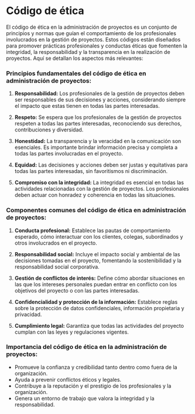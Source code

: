 # Código de ética

El código de ética en la administración de proyectos es un conjunto de principios y normas que guían el comportamiento de los profesionales involucrados en la gestión de proyectos. Estos códigos están diseñados para promover prácticas profesionales y conductas éticas que fomenten la integridad, la responsabilidad y la transparencia en la realización de proyectos. Aquí se detallan los aspectos más relevantes:

### Principios fundamentales del código de ética en administración de proyectos:

1. **Responsabilidad:** Los profesionales de la gestión de proyectos deben ser responsables de sus decisiones y acciones, considerando siempre el impacto que estas tienen en todas las partes interesadas.

2. **Respeto:** Se espera que los profesionales de la gestión de proyectos respeten a todas las partes interesadas, reconociendo sus derechos, contribuciones y diversidad.

3. **Honestidad:** La transparencia y la veracidad en la comunicación son esenciales. Es importante brindar información precisa y completa a todas las partes involucradas en el proyecto.

4. **Equidad:** Las decisiones y acciones deben ser justas y equitativas para todas las partes interesadas, sin favoritismos ni discriminación.

5. **Compromiso con la integridad:** La integridad es esencial en todas las actividades relacionadas con la gestión de proyectos. Los profesionales deben actuar con honradez y coherencia en todas las situaciones.

### Componentes comunes del código de ética en administración de proyectos:

1. **Conducta profesional:** Establece las pautas de comportamiento esperado, cómo interactuar con los clientes, colegas, subordinados y otros involucrados en el proyecto.

2. **Responsabilidad social:** Incluye el impacto social y ambiental de las decisiones tomadas en el proyecto, fomentando la sostenibilidad y la responsabilidad social corporativa.

3. **Gestión de conflictos de interés:** Define cómo abordar situaciones en las que los intereses personales puedan entrar en conflicto con los objetivos del proyecto o con las partes interesadas.

4. **Confidencialidad y protección de la información:** Establece reglas sobre la protección de datos confidenciales, información propietaria y privacidad.

5. **Cumplimiento legal:** Garantiza que todas las actividades del proyecto cumplan con las leyes y regulaciones vigentes.

### Importancia del código de ética en la administración de proyectos:

- Promueve la confianza y credibilidad tanto dentro como fuera de la organización.
- Ayuda a prevenir conflictos éticos y legales.
- Contribuye a la reputación y el prestigio de los profesionales y la organización.
- Genera un entorno de trabajo que valora la integridad y la responsabilidad.
